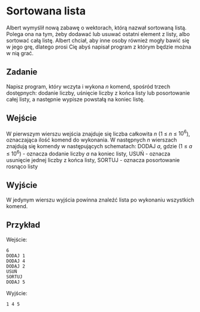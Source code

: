 # Sortowana lista
Albert wymyślił nową zabawę o wektorach, którą nazwał sortowaną listą. Polega ona na tym, żeby dodawać lub usuwać ostatni element z listy, albo sortować całą listę. Albert chciał, aby inne osoby również mogły bawić się w jego grę, dlatego prosi Cię abyś napisał program z którym będzie można w nią grać. 

## Zadanie
Napisz program, który wczyta i wykona $n$ komend, spośród trzech dostępnych: dodanie liczby, uśnięcie liczby z końca listy lub posortowanie całej listy, a następnie wypisze powstałą na koniec listę. 

## Wejście
W pierwszym wierszu wejścia znajduje się liczba całkowita $n$ (1 $\le$  $n$ $\le$  $10^6$), oznaczająca ilość komend do wykonania. W następnych $n$ wierszach znajdują się komendy w następujących schematach:
DODAJ $a$, gdzie (1 $\le$  $a$ $\le$  $10^6$) - oznacza dodanie liczby $a$ na koniec listy,
USUŃ - oznacza usunięcie jednej liczby z końca listy,
SORTUJ - oznacza posortowanie rosnąco listy

## Wyjście 
W jedynym wierszu wyjścia powinna znaleźć lista po wykonaniu wszystkich komend.

## Przykład
Wejście:
```
6
DODAJ 1
DODAJ 4
DODAJ 2
USUŃ
SORTUJ
DODAJ 5
```
Wyjście:
```
1 4 5
```

